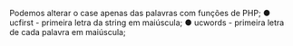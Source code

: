Podemos alterar o case apenas das palavras com funções de PHP; ● ucfirst - primeira letra da string em maiúscula; ● ucwords - primeira letra de cada palavra em maiúscula;